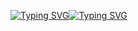[![Typing SVG](https://readme-typing-svg.demolab.com?font=PotnyiStudentScript&size=65&duration=1&pause=2000&color=404E65&background=D0E2FE&center=true&vCenter=true&repeat=false&width=500&height=130&lines=%D0%9D%D0%B0%D0%B7%D0%B0%D0%B4)](https://github.com/ATaimasov/ATaimasov/)[![Typing SVG](https://readme-typing-svg.demolab.com?font=PotnyiStudentScript&size=65&duration=1&pause=2000&color=404E65&background=D0E2FE&center=true&vCenter=true&repeat=false&width=500&height=130&lines=%D0%9F%D0%BE%D1%80%D1%82%D1%84%D0%BE%D0%BB%D0%B8%D0%BE)](https://xn--80aag0apnud.xn--p1ai/projects.html)
